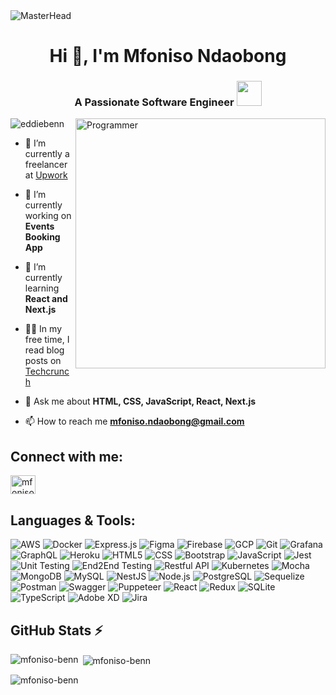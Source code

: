 <div> <img src="https://res.cloudinary.com/dixoaggbe/image/upload/v1725019281/GitHub.gif" alt="MasterHead" /> </div>

<h1 align="center">Hi 👋, I'm Mfoniso Ndaobong</h1>
<h3 align="center">A Passionate Software Engineer <img src="https://res.cloudinary.com/df0k88iqd/image/upload/v1740835900/githubimage.png" width="40" /></h3>

<p> <img src="https://res.cloudinary.com/dixoaggbe/image/upload/v1725020184/Programmerimg.gif" alt="Programmer" align="right" width="400" /> </p>

<p align="left"> <img src="https://komarev.com/ghpvc/?username=eddiebenn&label=Profile%20views&color=0e75b6&style=flat" alt="eddiebenn" /> </p>


- 💼 I’m currently a freelancer at [Upwork](https://www.upwork.com)

- 🔭 I’m currently working on **Events Booking App**

- 🌱 I’m currently learning **React and Next.js**

- 👨‍💻 In my free time, I read blog posts on [Techcrunch](https://techcrunch.com)

- 💬 Ask me about **HTML, CSS, JavaScript, React, Next.js**

- 📫 How to reach me **mfoniso.ndaobong@gmail.com**

## Connect with me:
<p align="left">
<a href="https://www.linkedin.com/in/mfoniso-ndaobong-6170a8164" target="blank"><img align="center" src="https://raw.githubusercontent.com/rahuldkjain/github-profile-readme-generator/master/src/images/icons/Social/linked-in-alt.svg" alt="mfoniso-ndaobong-6170a8164" height="30" width="40" /></a>
</p>

## Languages & Tools:
![AWS](https://img.shields.io/badge/AWS-232F3E?style=for-the-badge&logo=amazon-aws&logoColor=white)
![Docker](https://img.shields.io/badge/Docker-2496ED?style=for-the-badge&logo=docker&logoColor=white)
![Express.js](https://img.shields.io/badge/Express.js-000000?style=for-the-badge&logo=express&logoColor=white)
![Figma](https://img.shields.io/badge/Figma-F24E1E?style=for-the-badge&logo=figma&logoColor=white)
![Firebase](https://img.shields.io/badge/Firebase-FFCA28?style=for-the-badge&logo=firebase&logoColor=black)
![GCP](https://img.shields.io/badge/GCP-4285F4?style=for-the-badge&logo=google-cloud&logoColor=white)
![Git](https://img.shields.io/badge/Git-F05032?style=for-the-badge&logo=git&logoColor=white)
![Grafana](https://img.shields.io/badge/Grafana-F46800?style=for-the-badge&logo=grafana&logoColor=white)
![GraphQL](https://img.shields.io/badge/GraphQL-E10098?style=for-the-badge&logo=graphql&logoColor=white)
![Heroku](https://img.shields.io/badge/Heroku-430098?style=for-the-badge&logo=heroku&logoColor=white)
![HTML5](https://img.shields.io/badge/HTML5-E34F26?style=for-the-badge&logo=html5&logoColor=white)
![CSS](https://img.shields.io/badge/CSS3-1572B6?style=for-the-badge&logo=css3&logoColor=white)
![Bootstrap](https://img.shields.io/badge/Bootstrap-563D7C?style=for-the-badge&logo=bootstrap&logoColor=white)
![JavaScript](https://img.shields.io/badge/JavaScript-F7DF1E?style=for-the-badge&logo=javascript&logoColor=black)
![Jest](https://img.shields.io/badge/Jest-C21325?style=for-the-badge&logo=jest&logoColor=white)
![Unit Testing](https://img.shields.io/badge/Unit_Testing-6E5494?style=for-the-badge&logo=testing&logoColor=white)
![End2End Testing](https://img.shields.io/badge/End2End_Testing-17A2B8?style=for-the-badge&logo=testing&logoColor=white)
![Restful API](https://img.shields.io/badge/RESTful_API-0088CC?style=for-the-badge&logo=api&logoColor=white)
![Kubernetes](https://img.shields.io/badge/Kubernetes-326CE5?style=for-the-badge&logo=kubernetes&logoColor=white)
![Mocha](https://img.shields.io/badge/Mocha-8D6748?style=for-the-badge&logo=mocha&logoColor=white)
![MongoDB](https://img.shields.io/badge/MongoDB-47A248?style=for-the-badge&logo=mongodb&logoColor=white)
![MySQL](https://img.shields.io/badge/MySQL-4479A1?style=for-the-badge&logo=mysql&logoColor=white)
![NestJS](https://img.shields.io/badge/NestJS-E0234E?style=for-the-badge&logo=nestjs&logoColor=white)
![Node.js](https://img.shields.io/badge/Node.js-339933?style=for-the-badge&logo=nodedotjs&logoColor=white)
![PostgreSQL](https://img.shields.io/badge/PostgreSQL-336791?style=for-the-badge&logo=postgresql&logoColor=white)
![Sequelize](https://img.shields.io/badge/Sequelize-52B0E7?style=for-the-badge&logo=sequelize&logoColor=white)
![Postman](https://img.shields.io/badge/Postman-FF6C37?style=for-the-badge&logo=postman&logoColor=white)
![Swagger](https://img.shields.io/badge/Swagger-85EA2D?style=for-the-badge&logo=swagger&logoColor=black)
![Puppeteer](https://img.shields.io/badge/Puppeteer-40B5A4?style=for-the-badge&logo=puppeteer&logoColor=white)
![React](https://img.shields.io/badge/React-61DAFB?style=for-the-badge&logo=react&logoColor=black)
![Redux](https://img.shields.io/badge/Redux-764ABC?style=for-the-badge&logo=redux&logoColor=white)
![SQLite](https://img.shields.io/badge/SQLite-003B57?style=for-the-badge&logo=sqlite&logoColor=white)
![TypeScript](https://img.shields.io/badge/TypeScript-007ACC?style=for-the-badge&logo=typescript&logoColor=white)
![Adobe XD](https://img.shields.io/badge/Adobe%20XD-FF61F6?style=for-the-badge&logo=adobe-xd&logoColor=white)
![Jira](https://img.shields.io/badge/Jira-0052CC?style=for-the-badge&logo=jira&logoColor=white)

## GitHub Stats ⚡

<p><img align="left" src="https://github-readme-stats.vercel.app/api/top-langs?username=mfoniso-benn&show_icons=true&locale=en&layout=compact&bg_color=1b2430&text_color=32CD32" alt="mfoniso-benn" /></p>

<p>&nbsp;<img align="center" src="https://github-readme-stats.vercel.app/api?username=mfoniso-benn&show_icons=true&locale=en&bg_color=1b2430&text_color=32CD32" alt="mfoniso-benn" /></p>

<p><img align="center" src="https://github-readme-streak-stats.herokuapp.com/?user=mfoniso-benn&background=1b2430&ring=70A5FD&fire=BF91F3&currStreakLabel=38BDAE&sideLabels=32CD32&dates=70A5FD&currStreakNum=BF91F3&sideNums=38BDAE" alt="mfoniso-benn" /></p>
